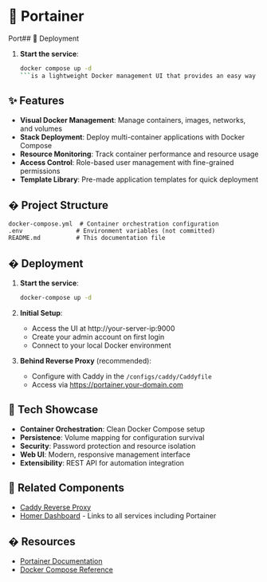 # 🐳 Portainer

Port## 🚀 Deployment

1. **Start the service**:
   ```zsh
   docker compose up -d
   ```is a lightweight Docker management UI that provides an easy way to manage Docker environments through a web interface.

## ✨ Features

- **Visual Docker Management**: Manage containers, images, networks, and volumes
- **Stack Deployment**: Deploy multi-container applications with Docker Compose
- **Resource Monitoring**: Track container performance and resource usage
- **Access Control**: Role-based user management with fine-grained permissions
- **Template Library**: Pre-made application templates for quick deployment

## � Project Structure

```
docker-compose.yml  # Container orchestration configuration
.env               # Environment variables (not committed)
README.md          # This documentation file
```

## � Deployment

1. **Start the service**:
   ```bash
   docker-compose up -d
   ```

2. **Initial Setup**:
   - Access the UI at http://your-server-ip:9000
   - Create your admin account on first login
   - Connect to your local Docker environment

3. **Behind Reverse Proxy** (recommended):
   - Configure with Caddy in the `/configs/caddy/Caddyfile`
   - Access via https://portainer.your-domain.com

## 💪 Tech Showcase

- **Container Orchestration**: Clean Docker Compose setup
- **Persistence**: Volume mapping for configuration survival
- **Security**: Password protection and resource isolation
- **Web UI**: Modern, responsive management interface
- **Extensibility**: REST API for automation integration

## 🔗 Related Components

- [Caddy Reverse Proxy](/configs/caddy)
- [Homer Dashboard](/dashboard) - Links to all services including Portainer

## � Resources

- [Portainer Documentation](https://docs.portainer.io/)
- [Docker Compose Reference](https://docs.docker.com/compose/)
